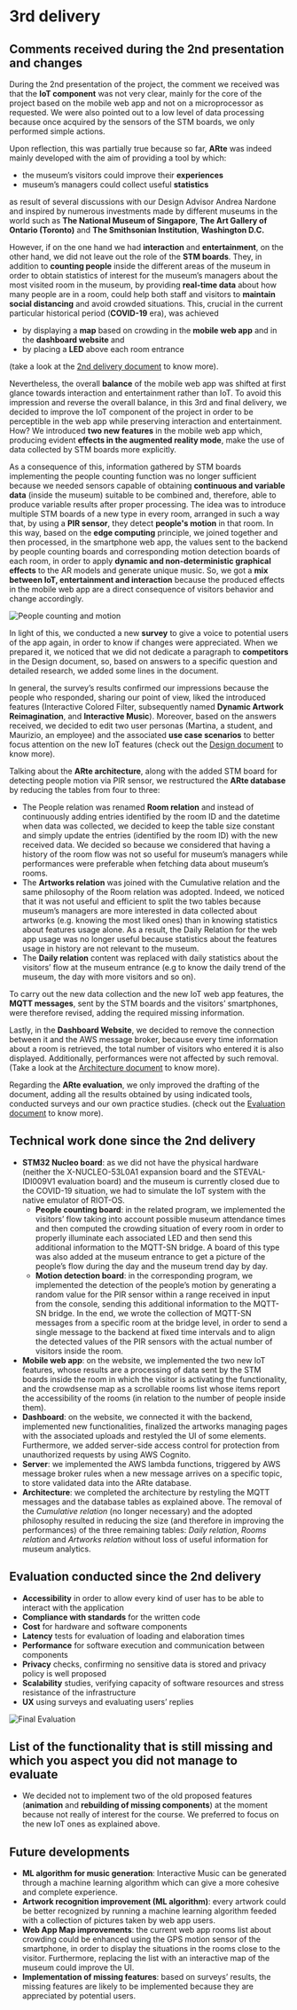 # 3rd delivery

## Comments received during the 2nd presentation and changes
During the 2nd presentation of the project, the comment we received was that the **IoT component** was not very clear, mainly for the core of the project based on the mobile web app and not on a microprocessor as requested. We were also pointed out to a low level of data processing because once acquired by the sensors of the STM boards, we only performed simple actions.

Upon reflection, this was partially true because so far, **ARte** was indeed mainly developed with the aim of providing a tool by which:

- the museum’s visitors could improve their **experiences**
- museum’s managers could collect useful **statistics**

as result of several discussions with our Design Advisor Andrea Nardone and inspired by numerous investments made by different museums in the world such as **The National Museum of Singapore**, **The Art Gallery of Ontario (Toronto)** and **The Smithsonian Institution**, **Washington D.C.** 

However, if on the one hand we had **interaction** and **entertainment**, on the other hand, we did not leave out the role of the **STM boards**. They, in addition to **counting people** inside the different areas of the museum in order to obtain statistics of interest for the museum’s managers about the most visited room in the museum, by providing **real-time data** about how many people are in a room, could help both staff and visitors to **maintain social distancing** and avoid crowded situations. This, crucial in the current particular historical period (**COVID-19** era), was achieved

- by displaying a **map** based on crowding in the **mobile web app** and in the **dashboard website** and
- by placing a **LED** above each room entrance

(take a look at the [2nd delivery document](2nd%20delivery.md) to know more).

Nevertheless, the overall **balance** of the mobile web app was shifted at first glance towards interaction and entertainment rather than IoT. To avoid this impression and reverse the overall balance, in this 3rd and final delivery, we decided to improve the IoT component of the project in order to be perceptible in the web app while preserving interaction and entertainment. How? We introduced **two new features** in the mobile web app which, producing evident **effects in the augmented reality mode**, make the use of data collected by STM boards more explicitly.

As a consequence of this, information gathered by STM boards implementing the people counting function was no longer sufficient because we needed sensors capable of obtaining **continuous and variable data** (inside the museum) suitable to be combined and, therefore, able to produce variable results after proper processing. The idea was to introduce multiple STM boards of a new type in every room, arranged in such a way that, by using a **PIR sensor**, they detect **people's motion** in that room. In this way, based on the **edge computing** principle, we joined together and then processed, in the smartphone web app, the values sent to the backend by people counting boards and corresponding motion detection boards of each room, in order to apply **dynamic and non-deterministic graphical effects** to the AR models and generate unique music.
So, we got a **mix between IoT, entertainment and interaction** because the produced effects in the mobile web app are a direct consequence of visitors behavior and change accordingly.

![People counting and motion](/img/people_counting_and_motion.png)

In light of this, we conducted a new **survey** to give a voice to potential users of the app again, in order to know if changes were appreciated. When we prepared it, we noticed that we did not dedicate a paragraph to **competitors** in the Design document, so, based on answers to a specific question and detailed research, we added some lines in the document.

In general, the survey’s results confirmed our impressions because the people who responded, sharing our point of view, liked the introduced features (Interactive Colored Filter, subsequently named **Dynamic Artwork Reimagination**, and **Interactive Music**). Moreover, based on the answers received, we decided to edit two user personas (Martina, a student, and Maurizio, an employee) and the associated **use case scenarios** to better focus attention on the new IoT features (check out the [Design document](Design.md) to know more). 

Talking about the **ARte architecture**, along with the added STM board for detecting people motion via PIR sensor, we restructured the **ARte database** by reducing the tables from four to three:

- The People relation was renamed **Room relation** and instead of continuously adding entries identified by the room ID and the datetime when data was collected, we decided to keep the table size constant and simply update the entries (identified by the room ID) with the new received data. We decided so because we considered that having a history of the room flow was not so useful for museum’s managers while performances were preferable when fetching data about museum’s rooms.
- The **Artworks relation** was joined with the Cumulative relation and the same philosophy of the Room relation was adopted. Indeed, we noticed that it was not useful and efficient to split the two tables because museum’s managers are more interested in data collected about artworks (e.g. knowing the most liked ones) than in knowing statistics about features usage alone. As a result, the Daily Relation for the web app usage was no longer useful because statistics about the features usage in history are not relevant to the museum.
- The **Daily relation** content was replaced with daily statistics about the visitors’ flow at the museum entrance (e.g to know the daily trend of the museum, the day with more visitors and so on).

To carry out the new data collection and the new IoT web app features, the **MQTT messages**, sent by the STM boards and the visitors’ smartphones, were therefore revised, adding the required missing information.

Lastly, in the **Dashboard Website**, we decided to remove the connection between it and the AWS message broker, because every time information about a room is retrieved, the total number of visitors who entered it is also displayed. Additionally, performances were not affected by such removal. (Take a look at the [Architecture document](Architecture.md) to know more). 

Regarding the **ARte evaluation**, we only improved the drafting of the document, adding all the results obtained by using indicated tools, conducted surveys and our own practice studies. (check out the [Evaluation document](Evaluation.md) to know more).

## Technical work done since the 2nd delivery
- **STM32 Nucleo board**: as we did not have the physical hardware (neither the X-NUCLEO-53L0A1 expansion board and the STEVAL-IDI009V1 evaluation board) and the museum is currently closed due to the COVID-19 situation, we had to simulate the IoT system with the native emulator of RIOT-OS.
  - **People counting board**: in the related program, we implemented the visitors’ flow taking into account possible museum attendance times and then computed the crowding situation of every room in order to properly illuminate each associated LED and then send this additional information to the MQTT-SN bridge. A board of this type was also added at the museum entrance to get a picture of the people’s flow during the day and the museum trend day by day.
  - **Motion detection board**: in the corresponding program, we implemented the detection of the people’s motion by generating a random value for the PIR sensor within a range received in input from the console, sending this additional information to the MQTT-SN bridge. In the end, we wrote the collection of MQTT-SN messages from a specific room at the bridge level, in order to send a single message to the backend at fixed time intervals and to align the detected values of the PIR sensors with the actual number of visitors inside the room.
- **Mobile web app**: on the website, we implemented the two new IoT features, whose results are a processing of data sent by the STM boards inside the room in which the visitor is activating the functionality, and the crowdsense map as a scrollable rooms list whose items report the accessibility of the rooms (in relation to the number of people inside them).
- **Dashboard**: on the website, we connected it with the backend, implemented new functionalities, finalized the artworks managing pages with the associated uploads and restyled the UI of some elements. Furthermore, we added server-side access control for protection from unauthorized requests by using AWS Cognito.
- **Server**: we implemented the AWS lambda functions, triggered by AWS message broker rules when a new message arrives on a specific topic, to store validated data into the ARte database.
- **Architecture**:  we completed the architecture by restyling the MQTT messages and the database tables as explained above. The removal of the *Cumulative relation* (no longer necessary) and the adopted philosophy resulted in reducing the size (and therefore in improving the performances) of the three remaining tables: *Daily relation*, *Rooms relation* and *Artworks relation* without loss of useful information for museum analytics.

## Evaluation conducted since the 2nd delivery
- **Accessibility** in order to allow every kind of user has to be able to interact with the application
- **Compliance with standards** for the written code
- **Cost** for hardware and software components
- **Latency** tests for evaluation of loading and elaboration times
- **Performance** for software execution and communication between components
- **Privacy** checks, confirming no sensitive data is stored and privacy policy is well proposed
- **Scalability** studies, verifying capacity of software resources and stress resistance of the infrastructure
- **UX** using surveys and evaluating users’ replies

![Final Evaluation](/img/technology_evaluation_4.png)

## List of the functionality that is still missing and which you aspect you did not manage to evaluate
- We decided not to implement two of the old proposed features (**animation** and **rebuilding of missing components**) at the moment because not really of interest for the course. We preferred to focus on the new IoT ones as explained above.

## Future developments
- **ML algorithm for music generation**: Interactive Music can be generated through a machine learning algorithm which can give a more cohesive and complete experience.
- **Artwork recognition improvement (ML algorithm)**: every artwork could be better recognized by running a machine learning algorithm feeded with a collection of pictures taken by web app users.
- **Web App Map improvements**: the current web app rooms list about crowding could be enhanced using the GPS motion sensor of the smartphone, in order to display the situations in the rooms close to the visitor. Furthermore, replacing the list with an interactive map of the museum could improve the UI.
- **Implementation of missing features**: based on surveys’ results, the missing features are likely to be implemented because they are appreciated by potential users.
